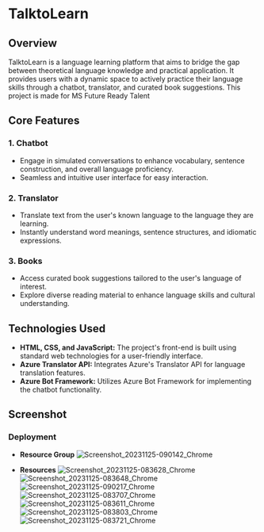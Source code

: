 # TalktoLearn

## Overview

TalktoLearn is a language learning platform that aims to bridge the gap between theoretical language knowledge and practical application. It provides users with a dynamic space to actively practice their language skills through a chatbot, translator, and curated book suggestions.
This project is made for MS Future Ready Talent

## Core Features

### 1. Chatbot

- Engage in simulated conversations to enhance vocabulary, sentence construction, and overall language proficiency.
- Seamless and intuitive user interface for easy interaction.

### 2. Translator

- Translate text from the user's known language to the language they are learning.
- Instantly understand word meanings, sentence structures, and idiomatic expressions.

### 3. Books

- Access curated book suggestions tailored to the user's language of interest.
- Explore diverse reading material to enhance language skills and cultural understanding.

## Technologies Used

- **HTML, CSS, and JavaScript:** The project's front-end is built using standard web technologies for a user-friendly interface.
- **Azure Translator API:** Integrates Azure's Translator API for language translation features.
- **Azure Bot Framework:** Utilizes Azure Bot Framework for implementing the chatbot functionality.
## Screenshot
### Deployment
 - **Resource Group**
![Screenshot_20231125-090142_Chrome](https://github.com/AkashDas253/TalktoLearn/assets/150669625/b2a7ee8f-9ef8-4eeb-90ee-17575faf4829)

- **Resources**
![Screenshot_20231125-083628_Chrome](https://github.com/AkashDas253/TalktoLearn/assets/150669625/e0d8d6cd-af19-4715-ad0b-fe6c9ca46562)
![Screenshot_20231125-083648_Chrome](https://github.com/AkashDas253/TalktoLearn/assets/150669625/f3c6bb14-ced3-47b9-869b-7152fec02534)
![Screenshot_20231125-090217_Chrome](https://github.com/AkashDas253/TalktoLearn/assets/150669625/ee76680e-a0b7-40b2-9d30-39ff5c3a62dc)
![Screenshot_20231125-083707_Chrome](https://github.com/AkashDas253/TalktoLearn/assets/150669625/f3e55bea-9511-45dc-84df-80b04766665b)
![Screenshot_20231125-083611_Chrome](https://github.com/AkashDas253/TalktoLearn/assets/150669625/736802a3-c65c-46e7-a100-bae6d92138c3)
![Screenshot_20231125-083803_Chrome](https://github.com/AkashDas253/TalktoLearn/assets/150669625/135f9b8f-2719-41a6-af60-15da63f6afff)
![Screenshot_20231125-083721_Chrome](https://github.com/AkashDas253/TalktoLearn/assets/150669625/7a1ef06d-5081-4a03-86e2-2e28a96b4f60)
